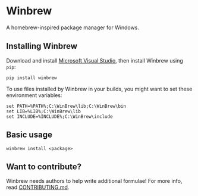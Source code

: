 Winbrew
=======

A homebrew-inspired package manager for Windows.


Installing Winbrew
------------------

Download and install [Microsoft Visual Studio](http://www.visualstudio.com/), then install Winbrew using `pip`:

    pip install winbrew    

To use files installed by Winbrew in your builds, you might want to set these environment variables:

    set PATH=%PATH%;C:\WinBrew\lib;C:\WinBrew\bin
    set LIB=%LIB%;C:\WinBrew\lib
    set INCLUDE=%INCLUDE%;C:\WinBrew\include


Basic usage
-----------

    winbrew install <package>


Want to contribute?
-------------------

Winbrew needs authors to help write additional formulae! For more info, read [CONTRIBUTING.md](https://github.com/mfichman/winbrew/blob/master/CONTRIBUTING.md).

